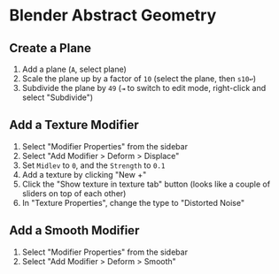 # Blender Abstract Geometry

## Create a Plane

1. Add a plane (`A`, select plane)
2. Scale the plane up by a factor of `10` (select the plane, then `s10↩`)
3. Subdivide the plane by `49` (`⇥` to switch to edit mode, right-click and select "Subdivide")

## Add a Texture Modifier

1. Select "Modifier Properties" from the sidebar
2. Select "Add Modifier > Deform > Displace"
3. Set `Midlev` to `0`, and the `Strength` to `0.1`
4. Add a texture by clicking "New +"
5. Click the "Show texture in texture tab" button (looks like a couple of sliders on top of each other)
6. In "Texture Properties", change the type to "Distorted Noise"

## Add a Smooth Modifier

1. Select "Modifier Properties" from the sidebar
2. Select "Add Modifier > Deform > Smooth"